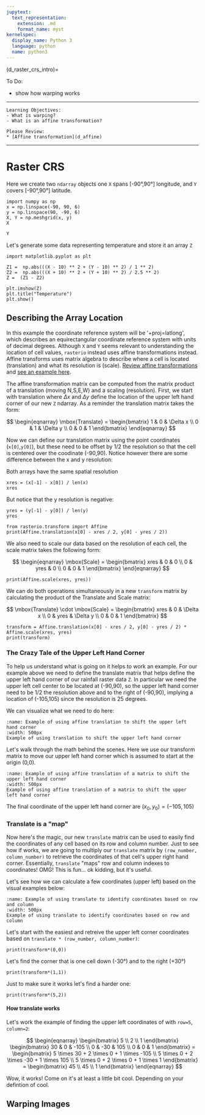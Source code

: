 ```yaml
---
jupytext:
  text_representation:
    extension: .md
    format_name: myst
kernelspec:
  display_name: Python 3
  language: python
  name: python3
---
```


(d_raster_crs_intro)=


To Do:
- show how warping works

----------------

```{admonition} Learning Objectives
Learning Objectives:
- What is warping?
- What is an affine transformation?
```
```{admonition} Review
Please Review:
* [Affine transformation](d_affine)
```
----------------




# Raster CRS 
 
Here we create two `ndarray` objects one `X` spans [-90&deg;,90&deg;] longitude, and `Y` covers [-90&deg;,90&deg;] latitude. 

 ```{code-cell} ipython3
import numpy as np
x = np.linspace(-90, 90, 6)
y = np.linspace(90, -90, 6)
X, Y = np.meshgrid(x, y)
X
```

```{code-cell} ipython3
Y
```
Let's generate some data representing temperature and store it an array `Z`

```{code-cell} ipython3
import matplotlib.pyplot as plt

Z1 =  np.abs(((X - 10) ** 2 + (Y - 10) ** 2) / 1 ** 2)
Z2 =  np.abs(((X + 10) ** 2 + (Y + 10) ** 2) / 2.5 ** 2)
Z =  (Z1 - Z2)

plt.imshow(Z)
plt.title("Temperature")
plt.show()
```

## Describing the Array Location
In this example the coordinate reference system will be '+proj=latlong', which describes an equirectangular coordinate reference system with units of decimal degrees. Although `X` and `Y` seems relevant to understanding the location of cell values, `rasterio` instead uses affine transformations instead. Affine transforms uses matrix algebra to describe where a cell is located (translation) and what its resolution is (scale). [Review affine transformations](d_affine_trans_scale) and [see an example here](d_affine_trans).

The affine transformation matrix can be computed from the matrix product of a translation (moving N,S,E,W) and a scaling (resolution). First, we start with translation where $\Delta x$ and $\Delta y$ define the location of the upper left hand corner of our new `Z` ndarray. As a reminder the translation matrix takes the form:

$$
   \begin{eqnarray}
     \mbox{Translate} =  \begin{bmatrix} 1 & 0 & \Delta x \\  0 & 1 & \Delta y \\ 0 & 0 & 1 \end{bmatrix}  
   \end{eqnarray}
$$

Now we can define our translation matrix using the point coordinates (`x[0]`,`y[0]`), but these need to be offset by 1/2 the resolution so that the cell is centered over the coodinate (-90,90). Notice however there are some difference between the x and y resolution:

Both arrays have the same spatial resolution
```{code-cell} ipython3
xres = (x[-1] - x[0]) / len(x)
xres
```
But notice that the y resolution is negative:
```{code-cell} ipython3
yres = (y[-1] - y[0]) / len(y)
yres
```

```{code-cell} ipython3
from rasterio.transform import Affine
print(Affine.translation(x[0] - xres / 2, y[0] - yres / 2))
```

We also need to scale our data based on the resolution of each cell, the scale matrix takes the following form:

$$
   \begin{eqnarray}
   \mbox{Scale} = \begin{bmatrix} xres & 0 & 0 \\ 0 & yres & 0 \\ 0 & 0 & 1 \end{bmatrix} 
   \end{eqnarray}
$$


```{code-cell} ipython3
print(Affine.scale(xres, yres))
```

We can do both operations simultaneously in a new `transform` matrix by calculating the product of the Translate and Scale matrix: 

$$
    \mbox{Translate} \cdot \mbox{Scale} =  \begin{bmatrix} xres & 0 & \Delta x \\ 0 & yres & \Delta y \\ 0 & 0 & 1 \end{bmatrix} 
$$

```{code-cell} ipython3
transform = Affine.translation(x[0] - xres / 2, y[0] - yres / 2) * Affine.scale(xres, yres)
print(transform)
```

### The Crazy Tale of the Upper Left Hand Corner
To help us understand what is going on it helps to work an example. For our example above we need to define the translate matrix that helps define the upper left hand corner of our rainfall raster data `Z`. In particular we need the upper left cell center to be located at (-90,90), so the upper left hand corner need to be 1/2 the resolution above and to the right of (-90,90), implying a location of (-105,105) since the resolution is 25 degrees.

We can visualize what we need to do here: 

```{figure} ../_static/c_data_types/c_raster_upperleft_drawing.png
:name: Example of using affine translation to shift the upper left hand corner
:width: 500px
Example of using translation to shift the upper left hand corner
```

Let's walk through the math behind the scenes. Here we use our transform matrix to move our upper left hand corner which is assumed to start at the origin (0,0).

```{figure} ../_static/c_data_types/c_raster_upperleft_transform.png
:name: Example of using affine translation of a matrix to shift the upper left hand corner
:width: 500px
Example of using affine translation of a matrix to shift the upper left hand corner
```
The final coordinate of the upper left hand corner are $(x_0,y_0) = (-105,105)$

### Translate is a "map"
Now here's the magic, our new `translate` matrix can be used to easily find the coordinates of any cell based on its row and column number. Just to see how if works, we are going to multiply our `translate` matrix by `(row_number, column_number)` to retrieve the coordinates of that cell's upper right hand corner. Essentially, `translate` "maps" row and column indexes to coordinates! OMG! This is fun... ok kidding, but it's useful. 
 
Let's see how we can calculate a few coordinates (upper left) based on the visual examples below:

```{figure} ../_static/c_data_types/c_raster_raster.png
:name: Example of using translate to identify coordinates based on row and column
:width: 500px
Example of using translate to identify coordinates based on row and column
```
Let's start with the easiest and retreive the upper left corner coordinates based on `translate * (row_number, column_number)`:
```{code-cell} ipython3
print(transform*(0,0))
```
Let's find the corner that is one cell down (-30&deg;) and to the right (+30&deg;)
```{code-cell} ipython3
print(transform*(1,1))
```
Just to make sure it works let's find a harder one:
```{code-cell} ipython3
print(transform*(5,2))
```

#### How translate works
Let's work the example of finding the upper left coordinates of with `row=5`, `column=2`:

$$
   \begin{eqnarray}
      \begin{bmatrix} 5 \\ 2 \\ 1 \end{bmatrix}   
      \begin{bmatrix} 
          30 & 0 & -105 \\  
          0 & -30 & 105 \\ 
          0 & 0 & 1 
      \end{bmatrix}  =
      \begin{bmatrix} 
          5 \times 30 + 2 \times 0 + 1 \times -105  \\  
          5 \times 0 + 2 \times -30 + 1 \times 105 \\ 
          5 \times 0 + 2 \times 0 + 1 \times 1  
      \end{bmatrix} = 
      \begin{bmatrix} 45  \\  45 \\ 1  \end{bmatrix}
   \end{eqnarray}
$$

Wow, it works! Come on it's at least a little bit cool. Depending on your defintion of cool.

## Warping Images
 


